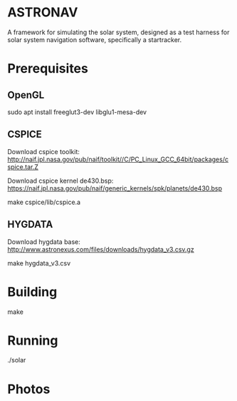# ASTRONAV

A framework for simulating the solar system, designed as a test harness for solar system navigation software, specifically a startracker. 

# Prerequisites

## OpenGL

sudo apt install freeglut3-dev libglu1-mesa-dev

## CSPICE

Download cspice toolkit:
  http://naif.jpl.nasa.gov/pub/naif/toolkit//C/PC_Linux_GCC_64bit/packages/cspice.tar.Z

Download cspice kernel de430.bsp:
  https://naif.jpl.nasa.gov/pub/naif/generic_kernels/spk/planets/de430.bsp

  make cspice/lib/cspice.a

## HYGDATA
Download hygdata base:
http://www.astronexus.com/files/downloads/hygdata_v3.csv.gz

  make hygdata_v3.csv

# Building

  make

# Running

  ./solar

# Photos
